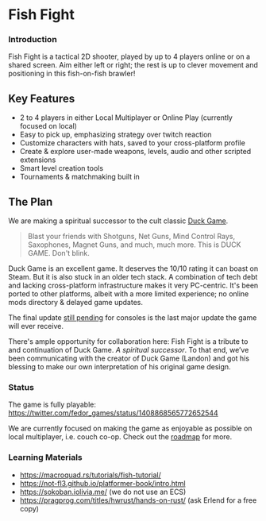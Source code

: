# Fish Fight

### Introduction

Fish Fight is a tactical 2D shooter, played by up to 4 players online or on a shared screen. Aim either left or right; the rest is up to clever movement and positioning in this fish-on-fish brawler!

## Key Features

- 2 to 4 players in either Local Multiplayer or Online Play (currently focused on local)
- Easy to pick up, emphasizing strategy over twitch reaction
- Customize characters with hats, saved to your cross-platform profile
- Create & explore user-made weapons, levels, audio and other scripted extensions
- Smart level creation tools
- Tournaments & matchmaking built in

## The Plan

We are making a spiritual successor to the cult classic [Duck Game](https://store.steampowered.com/app/312530/Duck_Game/).

> Blast your friends with Shotguns, Net Guns, Mind Control Rays, Saxophones, Magnet Guns, and much, much more. This is DUCK GAME. Don't blink.

Duck Game is an excellent game. It deserves the 10/10 rating it can boast on Steam. But it is also stuck in an older tech stack. A combination of tech debt and lacking cross-platform infrastructure makes it very PC-centric. It's been ported to other platforms, albeit with a more limited experience; no online mods directory & delayed game updates.

The final update [still pending](https://twitter.com/superjoebob/status/1407628707754250241) for consoles is the last major update the game will ever receive.

There's ample opportunity for collaboration here: Fish Fight is a tribute to and continuation of Duck Game. *A spiritual successor*. To that end, we’ve been communicating with the creator of Duck Game (Landon) and got his blessing to make our own interpretation of his original game design.

### Status

The game is fully playable: \
https://twitter.com/fedor_games/status/1408868565772652544

We are currently focused on making the game as enjoyable as possible on local multiplayer, i.e. couch co-op. Check out the [roadmap](https://github.com/fishfight/fish2/issues/2) for more.

### Learning Materials
- https://macroquad.rs/tutorials/fish-tutorial/
- https://not-fl3.github.io/platformer-book/intro.html
- https://sokoban.iolivia.me/ (we do not use an ECS)
- https://pragprog.com/titles/hwrust/hands-on-rust/ (ask Erlend for a free copy)
